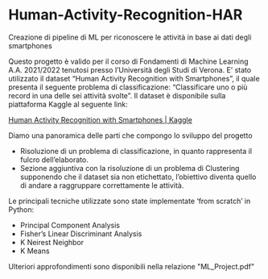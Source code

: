 # Human-Activity-Recognition-HAR
Creazione di pipeline di ML per riconoscere le attività in base ai dati degli smartphones

Questo progetto è valido per il corso di Fondamenti di Machine Learning A.A. 2021/2022 tenutosi presso l’Università degli 
Studi di Verona.
E’ stato utilizzato il dataset “Human Activity Recognition with Smartphones”, il quale presenta il seguente 
problema di classificazione: “Classificare uno o più record in una delle sei attività svolte”. Il dataset è 
disponibile sulla piattaforma Kaggle al seguente link: 

[Human Activity Recognition with Smartphones | Kaggle
](https://www.kaggle.com/datasets/uciml/human-activity-recognition-with-smartphones)

Diamo una panoramica delle parti che compongo lo sviluppo del progetto 
- Risoluzione di un problema di classificazione, in quanto rappresenta il fulcro dell’elaborato.
- Sezione aggiuntiva con la risoluzione di un problema di Clustering supponendo che il dataset sia non 
etichettato, l’obiettivo diventa quello di andare a raggruppare correttamente le attività.

Le principali tecniche utilizzate sono state implementate ‘from scratch’ in Python:
- Principal Component Analysis
- Fisher’s Linear Discriminant Analysis
- K Neirest Neighbor
- K Means

Ulteriori approfondimenti sono disponibili nella relazione "ML_Project.pdf"

